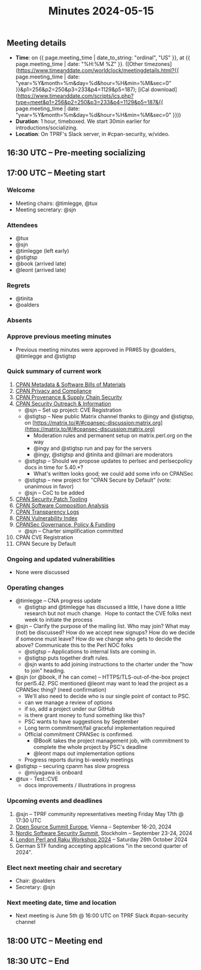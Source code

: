 ﻿---
layout: page
toc: true
meeting_time: May 15th, 2024 17:00 UTC
title: Minutes 2024-05-15
---
## Meeting details

*   **Time**: on {{ page.meeting_time | date_to_string: "ordinal", "US" }}, at {{ page.meeting_time | date: "%H:%M %Z" }}. ([Other timezones](https://www.timeanddate.com/worldclock/meetingdetails.html?{{ page.meeting_time | date: "year=%Y&month=%m&day=%d&hour=%H&min=%M&sec=0" }}&p1=256&p2=250&p3=233&p4=1129&p5=187); [iCal download](https://www.timeanddate.com/scripts/ics.php?type=meet&p1=256&p2=250&p3=233&p4=1129&p5=187&{{ page.meeting_time | date: "year=%Y&month=%m&day=%d&hour=%H&min=%M&sec=0" }}))
*   **Duration**: 1 hour, timeboxed. We start 30min earlier for introductions/socializing.
*   **Location**: On TPRF's Slack server, in #cpan-security, w/video.


## 16:30 UTC – Pre-meeting socializing

## 17:00 UTC – Meeting start

### Welcome

*   Meeting chairs: @timlegge, @tux
*   Meeting secretary: @sjn

### Attendees
*   @tux
*   @sjn
*   @timlegge (left early)
*   @stigtsp
*   @book (arrived late)
*   @leont (arrived late)

### Regrets
*   @tinita
*   @oalders

### Absents


### Approve previous meeting minutes

*   Previous meeting minutes were approved in PR#65 by @oalders, @timlegge and @stigtsp

### Quick summary of current work

1.  [CPAN Metadata & Software Bills of Materials](https://github.com/orgs/CPAN-Security/projects/1)
2.  [CPAN Privacy and Compliance](https://github.com/orgs/CPAN-Security/projects/9)
3.  [CPAN Provenance & Supply Chain Security](https://github.com/orgs/CPAN-Security/projects/3)
4.  [CPAN Security Outreach & Information](https://github.com/orgs/CPAN-Security/projects/12)
    *   @sjn – Set up project: CVE Registration
    *   @stigtsp – New public Matrix channel thanks to @ingy and @stigtsp, on [https://matrix.to/#/#cpansec-discussion:matrix.org](https://matrix.to/#/#cpansec-discussion:matrix.org)
        *   Moderation rules and permanent setup on matrix.perl.org on the way
        *   @ingy and @stigtsp run and pay for the servers
        *   @ingy, @stigtsp and @tinita and @ilmari are moderators
    *   @stigtsp – Should we propose updates to perlsec and perlsecpolicy docs in time for 5.40.\*?
        *   What's written looks good; we could add some info on CPANSec
    *   @stigtsp – new project for "CPAN Secure by Default" (vote: unanimous in favor)
    *   @sjn – CoC to be added
5.  [CPAN Security Patch Tooling](https://github.com/orgs/CPAN-Security/projects/11)
6.  [CPAN Software Composition Analysis](https://github.com/orgs/CPAN-Security/projects/6)
7.  [CPAN Transparency Logs](https://github.com/orgs/CPAN-Security/projects/2)
8.  [CPAN Vulnerability Index](https://github.com/orgs/CPAN-Security/projects/10)
9.  [CPANSec Governance, Policy & Funding](https://github.com/orgs/CPAN-Security/projects/7)
    *   @sjn – Charter simplification committed
10.  CPAN CVE Registration
11.  CPAN Secure by Default


### Ongoing and updated vulnerabilities

*   None were discussed


### Operating changes

*   @timlegge – CNA progress update
    *   @stigtsp and @timlegge has discussed a little, I have done a little research but not much change.  Hope to contact the CVE folks next week to initiate the process
*   @sjn – Clarify the purpose of the mailing list. Who may join? What may (not) be discussed? How do we accept new signups? How do we decide if someone must leave? How do we change who gets to decide the above? Communicate this to the Perl NOC folks
    *   @stigtsp – Applications to internal lists are coming in.
    *   @stigtsp puts together draft rules.
    *   @sjn wants to add joining instructions to the charter under the "how to join" heading.
*   @sjn (or @book, if he can come) – HTTPS/TLS-out-of-the-box project for perl5.42. PSC mentioned @leont may want to lead the project as a CPANSec thing? (need confirmation)
    *   We'll also need to decide who is our single point of contact to PSC.
    *   can we manage a review of options
    *   if so, add a project under our GitHub
    *   is there grant money to fund something like this?
    *   PSC wants to have suggestions by September
    *   Long term commitment/fail graceful implementation required
    *   Official commitment CPANSec is confirmed.
        *   @BooK takes the project management job, with commitment to complete the whole project by PSC's deadline
        *   @leont maps out implementation options
    *   Progress reports during bi-weekly meetings
*   @stigtsp – securing cpanm has slow progress
    *   @miyagawa is onboard
*   @tux - Test::CVE
    *   docs improvements / illustrations in progress


### Upcoming events and deadlines

1.  @sjn – TPRF community representatives meeting Friday May 17th @ 17:30 UTC
2.  [Open Source Summit Europe](https://events.linuxfoundation.org/open-source-summit-europe/), Vienna – September 16-20, 2024
3.  [Nordic Software Security Summit](https://www.dfkompetens.se/utbildning/nordic-software-security-summit-2024/), Stockholm – September 23-24, 2024
4.  [London Perl and Raku Workshop 2024](https://act.yapc.eu/lpw2024/) – Saturday 26th October 2024
5.  German STF funding accepting applications "in the second quarter of 2024".

### Elect next meeting chair and secretary

*   Chair: @oalders
*   Secretary: @sjn

### Next meeting date, time and location

*   Next meeting is June 5th @ 16:00 UTC on TPRF Slack #cpan-security channel

## 18:00 UTC – Meeting end

## 18:30 UTC – End
